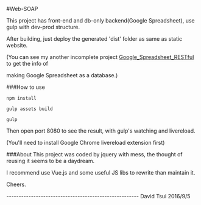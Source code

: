 #Web-SOAP

This project has front-end and db-only backend(Google Spreadsheet), use gulp with dev-prod structure.

After building, just deploy the generated 'dist' folder as same as static website.

(You can see my another incomplete project [Google_Spreadsheet_RESTful](https://github.com/David-Tsui/Google_Spreadsheet_RESTful) to get the info of 

making Google Spreadsheet as a database.)

###How to use
```
npm install

gulp assets build

gulp
```
Then open port 8080 to see the result, with gulp's watching and livereload.

(You'll need to install Google Chrome livereload extension first)

###About
This project was coded by jquery with mess, the thought of reusing it seems to be a daydream.

I recommend use Vue.js and some useful JS libs to rewrite than maintain it.

Cheers.

------------------------------------------------------ David Tsui 2016/9/5
